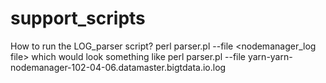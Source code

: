 # support_scripts

How to run the LOG_parser script?
perl parser.pl --file <nodemanager_log file> which would look something like
perl parser.pl --file yarn-yarn-nodemanager-102-04-06.datamaster.bigtdata.io.log
